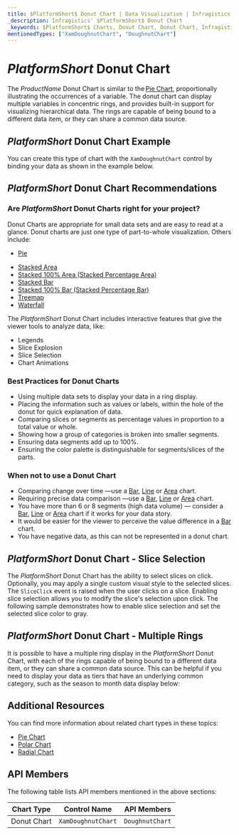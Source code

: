 ```yaml
---
title: $PlatformShort$ Donut Chart | Data Visualization | Infragistics
_description: Infragistics' $PlatformShort$ Donut Chart
_keywords: $PlatformShort$ Charts, Donut Chart, Donut Chart, Infragistics
mentionedTypes: ["XamDoughnutChart", "DoughnutChart"]
---
```

# $PlatformShort$ Donut Chart

The $ProductName$ Donut Chart is similar to the [Pie Chart](pie-chart.md), proportionally illustrating the occurrences of a variable. The donut chart can display multiple variables in concentric rings, and provides built-in support for visualizing hierarchical data. The rings are capable of being bound to a different data item, or they can share a common data source.

## $PlatformShort$ Donut Chart Example

You can create this type of chart with the `XamDoughnutChart` control by binding your data as shown in the example below.

<code-view style="height: 600px"
           data-demos-base-url="{environment:dvDemosBaseUrl}"
           iframe-src="{environment:dvDemosBaseUrl}/charts/doughnut-chart-legend"
           alt="$PlatformShort$ Doughnut Legend" >
</code-view>

<div class="divider--half"></div>

## $PlatformShort$ Donut Chart Recommendations

### Are $PlatformShort$ Donut Charts right for your project?

Donut Charts are appropriate for small data sets and are easy to read at a glance. Donut charts are just one type of part-to-whole visualization. Others include:

- [Pie](pie-chart.md)
<!-- - Funnel  -->
- [Stacked Area](area-chart.md)
- [Stacked 100% Area (Stacked Percentage Area)](area-chart.md)
- [Stacked Bar](bar-chart.md)
- [Stacked 100% Bar (Stacked Percentage Bar)](bar-chart.md)
- [Treemap](treemap-chart.md)
- [Waterfall](column-chart.md)

The $PlatformShort$ Donut Chart includes interactive features that give the viewer tools to analyze data, like:

- Legends
- Slice Explosion
- Slice Selection
- Chart Animations

### Best Practices for Donut Charts

- Using multiple data sets to display your data in a ring display.
- Placing the information such as values or labels, within the hole of the donut for quick explanation of data.
- Comparing slices or segments as percentage values in proportion to a total value or whole.
- Showing how a group of categories is broken into smaller segments.
- Ensuring data segments add up to 100%.
- Ensuring the color palette is distinguishable for segments/slices of the parts.

### When not to use a Donut Chart

- Comparing change over time —use a [Bar](bar-chart.md), [Line](line-chart.md) or [Area](area-chart.md) chart.
- Requiring precise data comparison —use a [Bar](bar-chart.md), [Line](line-chart.md) or [Area](area-chart.md) chart.
- You have more than 6 or 8 segments (high data volume) — consider a [Bar](bar-chart.md), [Line](line-chart.md) or [Area](area-chart.md) chart if it works for your data story.
- It would be easier for the viewer to perceive the value difference in a [Bar](bar-chart.md) chart.
- You have negative data, as this can not be represented in a donut chart.

## $PlatformShort$ Donut Chart - Slice Selection

The $PlatformShort$ Donut Chart has the ability to select slices on click. Optionally, you may apply a single custom visual style to the selected slices. The `SliceClick` event is raised when the user clicks on a slice. Enabling slice selection allows you to modify the slice's selection upon click. The following sample demonstrates how to enable slice selection and set the selected slice color to gray.

<code-view style="height: 600px"
           data-demos-base-url="{environment:dvDemosBaseUrl}"
           iframe-src="{environment:dvDemosBaseUrl}/charts/doughnut-chart-selection"
           alt="$PlatformShort$ Donut Slice Selection" >
</code-view>

<div class="divider--half"></div>

## $PlatformShort$ Donut Chart - Multiple Rings

It is possible to have a multiple ring display in the $PlatformShort$ Donut Chart, with each of the rings capable of being bound to a different data item, or they can share a common data source. This can be helpful if you need to display your data as tiers that have an underlying common category, such as the season to month data display below:

<code-view style="height: 600px"
           data-demos-base-url="{environment:dvDemosBaseUrl}"
           iframe-src="{environment:dvDemosBaseUrl}/charts/doughnut-chart-rings"
           alt="$PlatformShort$ Doughnut Multiple Rings" >
</code-view>

<div class="divider--half"></div>

## Additional Resources

You can find more information about related chart types in these topics:

- [Pie Chart](pie-chart.md)
- [Polar Chart](polar-chart.md)
- [Radial Chart](radial-chart.md)

## API Members

The following table lists API members mentioned in the above sections:

Chart Type       | Control Name   | API Members
-----------------|----------------|------------
Donut Chart      | `XamDoughnutChart`     | `DoughnutChart`
